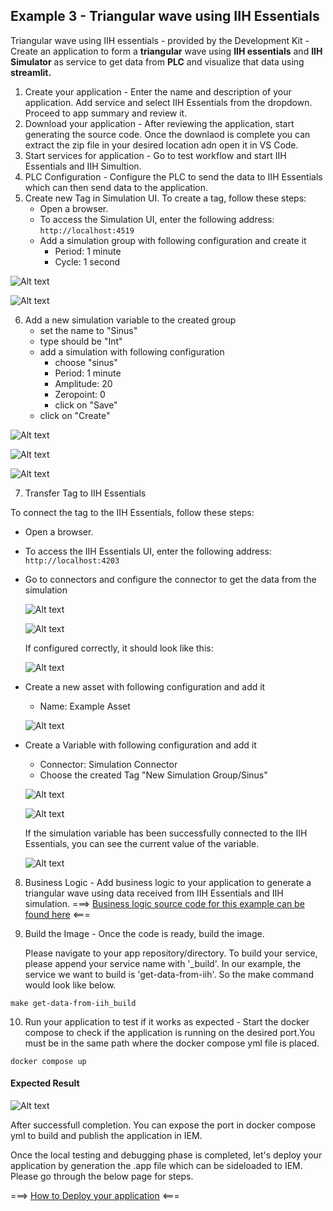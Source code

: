 ## Example 3 - Triangular wave using IIH Essentials

Triangular wave using IIH essentials - provided by the Development Kit - Create an application to form a **triangular** wave using **IIH essentials** and **IIH Simulator** as service to get data from **PLC** and visualize that data using **streamlit.**

1. Create your application - Enter the name and description of your application. Add service and select IIH Essentials from the dropdown. Proceed to app summary and review it.
2. Download your application - After reviewing the application, start generating the source code. Once the downlaod is complete you can extract the zip file in your desired location adn open it in VS Code.
3. Start services for application - Go to test workflow and start IIH Essentials and IIH Simultion.
4. PLC Configuration - Configure the PLC to send the data to IIH Essentials which can then send data to the application.
5. Create new Tag in Simulation UI.
To create a tag, follow these steps:
    - Open a browser.
    - To access the Simulation UI, enter the following address: `http://localhost:4519`
    - Add a simulation group with following configuration and create it
        - Period: 1 minute
        - Cycle: 1 second

  ![Alt text](./_graphics/image.png)

  ![Alt text](./_graphics/image-1.png)

6. Add a new simulation variable to the created group
   - set the name to "Sinus"
   - type should be "Int"
   - add a simulation with following configuration
     - choose "sinus"
     - Period: 1 minute
     - Amplitude: 20
     - Zeropoint: 0
     - click on "Save"
   - click on "Create"

  ![Alt text](./_graphics/image-2.png)

  ![Alt text](./_graphics/image-3.png)

  ![Alt text](./_graphics/image-4.png)

7. Transfer Tag to IIH Essentials

To connect the tag to the IIH Essentials, follow these steps:

- Open a browser.
- To access the IIH Essentials UI, enter the following address: `http://localhost:4203`
- Go to connectors and configure the connector to get the data from the simulation

  ![Alt text](./_graphics/image-5.png)

  ![Alt text](./_graphics/image-6.png)

  If configured correctly, it should look like this:

  ![Alt text](./_graphics/image-7.png)

- Create a new asset with following configuration and add it
    - Name: Example Asset

  ![Alt text](./_graphics/image-8.png)

- Create a Variable with following configuration and add it
   - Connector: Simulation Connector
   - Choose the created Tag "New Simulation Group/Sinus"

  ![Alt text](./_graphics/image-9.png)

  ![Alt text](./_graphics/image-10.png)

  If the simulation variable has been successfully connected to the IIH Essentials, you can see the current value of the variable.

  ![Alt text](./_graphics/image-11.png)

8. Business Logic - Add business logic to your application to generate a triangular wave using data received from IIH Essentials and IIH simulation. 
    ===> [Business logic source code for this example can be found here](./003_Example_003_src.md) <===

9. Build the Image - Once the code is ready, build the image. 

    Please navigate to your app repository/directory. To build your service, please append your service name with '_build'. In our example, the service we want to build is 'get-data-from-iih'. So the make command would look like below.

```
make get-data-from-iih_build
```

10. Run your application to test if it works as expected - Start the docker compose to check if the application is running on the desired port.You must be in the same path where the docker compose yml file is placed.

```
docker compose up
```

#### Expected Result

![Alt text](./_graphics/IIHessentialdep.png)

After successfull completion. You can expose the port in docker compose yml to build and publish the application in IEM. 

Once the local testing and debugging phase is completed, let's deploy your application by generation the .app file which can be sideloaded to IEM. Please go through the below page for steps.

===> [How to Deploy your application](../../001_pages/04_deploy_app/03-Deploy-Workflow.md)  <===
